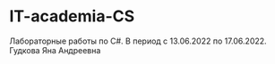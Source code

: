 # IT-academia-CS
Лабораторные работы по C#. В период с 13.06.2022 по 17.06.2022. Гудкова Яна Андреевна
